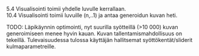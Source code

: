 5.4 Visualisointi toimii yhdelle luvulle kerrallaan.<br>
10.4 Visualisointi toimii luvuille (n,..1) ja antaa generoidun kuvan heti. 

TODO:
Läpikäynnin optimointi, nyt suurilla syötteillä (>10 000) kuvan generoimiseen menee hyvin kauan. Kuvan tallentamismahdollisuus on tekeillä. Tulevaisuudessa tulossa  käyttäjän hallitsemat syöttökentät/sliderit kulmaparametreille. 
